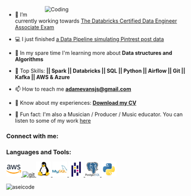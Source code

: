 <img align="right" alt="Coding" width="400" src="https://camo.githubusercontent.com/6eaa5ce04f1de8430123558d2f41ce0ed10dc01fc32d64c967d6397d3da0dfce/68747470733a2f2f63646e2e6472696262626c652e636f6d2f75736572732f313032353833382f73637265656e73686f74732f363232303838352f646576677579332e676966">

- 🔭 I’m currently working towards [The Databricks Certified Data Engineer Associate Exam](https://www.databricks.com/learn/certification/data-engineer-associate)

- 💻 I just finished [a Data Pipeline simulating Pintrest post data](https://github.com/ASEIcode/pinterest-data-pipeline684)

- 🌱 In my spare time I'm learning more about **Data structures and Algorithms**

- 💪 Top Skills: **|| Spark || Databricks || SQL || Python || Airflow || Git || Kafka || AWS & Azure**

- 📫 How to reach me **adamevansjs@gmail.com**

- 📄 Know about my experiences: **[Download my CV](https://drive.google.com/file/d/1xPqgZvDsJQTgTHPETrfIX2aDA2yzXgJc/view?usp=drive_link)**

- 🎵 Fun fact: I'm also a Musician / Producer / Music educator. You can listen to some of my work [here](https://soundcloud.com/adam-evans-292272686) 

<h3 align="left">Connect with me:</h3>
<p align="left">
</p>

<h3 align="left">Languages and Tools:</h3>
<p align="left"> <a href="https://aws.amazon.com" target="_blank" rel="noreferrer"> <img src="https://raw.githubusercontent.com/devicons/devicon/master/icons/amazonwebservices/amazonwebservices-original-wordmark.svg" alt="aws" width="40" height="40"/> </a> <a href="https://git-scm.com/" target="_blank" rel="noreferrer"> <img src="https://www.vectorlogo.zone/logos/git-scm/git-scm-icon.svg" alt="git" width="40" height="40"/> </a> <a href="https://www.linux.org/" target="_blank" rel="noreferrer"> <img src="https://raw.githubusercontent.com/devicons/devicon/master/icons/linux/linux-original.svg" alt="linux" width="40" height="40"/> </a> <a href="https://www.mysql.com/" target="_blank" rel="noreferrer"> <img src="https://raw.githubusercontent.com/devicons/devicon/master/icons/mysql/mysql-original-wordmark.svg" alt="mysql" width="40" height="40"/> </a> <a href="https://pandas.pydata.org/" target="_blank" rel="noreferrer"> <img src="https://raw.githubusercontent.com/devicons/devicon/2ae2a900d2f041da66e950e4d48052658d850630/icons/pandas/pandas-original.svg" alt="pandas" width="40" height="40"/> </a> <a href="https://www.postgresql.org" target="_blank" rel="noreferrer"> <img src="https://raw.githubusercontent.com/devicons/devicon/master/icons/postgresql/postgresql-original-wordmark.svg" alt="postgresql" width="40" height="40"/> </a> <a href="https://www.python.org" target="_blank" rel="noreferrer"> <img src="https://raw.githubusercontent.com/devicons/devicon/master/icons/python/python-original.svg" alt="python" width="40" height="40"/> </a> </p>

<p><img align="center" src="https://github-readme-stats.vercel.app/api/top-langs?username=aseicode&show_icons=true&locale=en&layout=compact" alt="aseicode" /></p>
